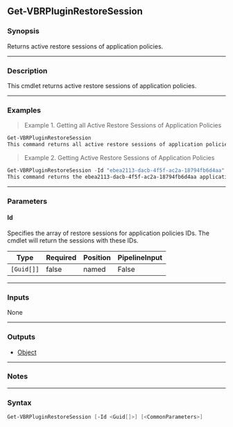 Get-VBRPluginRestoreSession
---------------------------

### Synopsis
Returns active restore sessions of application policies.

---

### Description

This cmdlet returns active restore sessions of application policies.

---

### Examples
> Example 1. Getting all Active Restore Sessions of Application Policies

```PowerShell
Get-VBRPluginRestoreSession
This command returns all active restore sessions of application policies.
```
> Example 2. Getting Active Restore Sessions of Application Policies

```PowerShell
Get-VBRPluginRestoreSession -Id "ebea2113-dacb-4f5f-ac2a-18794fb6d4aa"
This command returns the ebea2113-dacb-4f5f-ac2a-18794fb6d4aa application policy restore session.
```

---

### Parameters
#### **Id**
Specifies the array of restore sessions for application policies IDs. The cmdlet will return the sessions with these IDs.

|Type      |Required|Position|PipelineInput|
|----------|--------|--------|-------------|
|`[Guid[]]`|false   |named   |False        |

---

### Inputs
None

---

### Outputs
* [Object](https://learn.microsoft.com/en-us/dotnet/api/System.Object)

---

### Notes

---

### Syntax
```PowerShell
Get-VBRPluginRestoreSession [-Id <Guid[]>] [<CommonParameters>]
```
